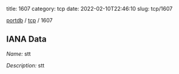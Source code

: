 title: 1607
category: tcp
date: 2022-02-10T22:46:10
slug: tcp/1607

[portdb](/) / [tcp](/category/tcp.html) / 1607


## IANA Data

_Name:_ stt

_Description:_ stt

